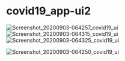 # covid19_app-ui2


![Screenshot_20200903-064257_covid19_ui](https://user-images.githubusercontent.com/63237476/92069058-23923480-edb1-11ea-835c-4bd52e197fc7.jpg)
![Screenshot_20200903-064315_covid19_ui](https://user-images.githubusercontent.com/63237476/92069073-2b51d900-edb1-11ea-8f7c-5fa93096b164.jpg)
![Screenshot_20200903-064325_covid19_ui](https://user-images.githubusercontent.com/63237476/92069084-3147ba00-edb1-11ea-9abf-f65c7eaa7a26.jpg)

![Screenshot_20200903-064250_covid19_ui](https://user-images.githubusercontent.com/63237476/92069126-4cb2c500-edb1-11ea-86c4-cc808745e665.jpg)
